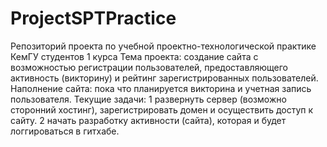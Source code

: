 # ProjectSPTPractice
Репозиторий проекта по учебной проектно-технологической практике КемГУ студентов 1 курса
  Тема проекта: создание сайта с возможностью регистрации пользователей, предоставляющего активность (викторину) и рейтинг зарегистрированных пользователей.
  Наполнение сайта: пока что планируется викторина и учетная запись пользователя.
Текущие задачи:
  1 развернуть сервер (возможно сторонний хостинг), зарегистрировать домен и осуществить доступ к сайту.
  2 начать разработку активности (сайта), которая и будет логгироваться в гитхабе.
